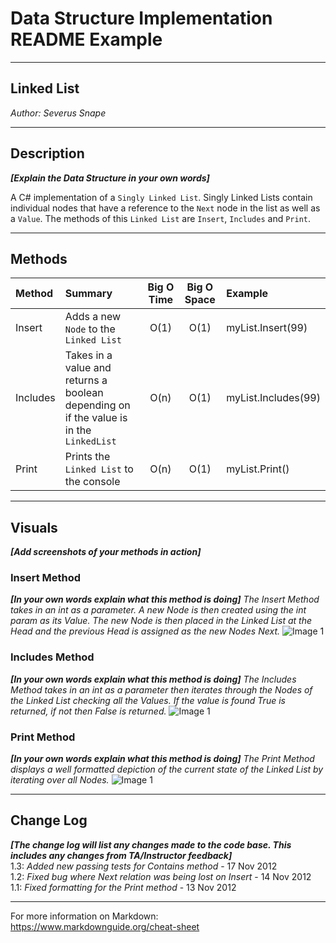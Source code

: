 # Data Structure Implementation README Example
---

## Linked List

*Author: Severus Snape*

---

## Description
***[Explain the Data Structure in your own words]***

A C# implementation of a `Singly Linked List`. Singly Linked Lists contain individual nodes that have a reference to the `Next` node in the list as well as a `Value`. The methods of this `Linked List` are `Insert`, `Includes` and `Print`.

---

## Methods

| Method | Summary | Big O Time | Big O Space | Example | 
| :----------- | :----------- | :-------------: | :-------------: | :----------- |
| Insert | Adds a new `Node` to the `Linked List` | O(1) | O(1) | myList.Insert(99) |
| Includes | Takes in a value and returns a boolean depending on if the value is in the `LinkedList` | O(n) | O(1) | myList.Includes(99) |
| Print | Prints the `Linked List` to the console | O(n) | O(1) | myList.Print() |


---

## Visuals
***[Add screenshots of your methods in action]***

### Insert Method
***[In your own words explain what this method is doing]***
*The Insert Method takes in an int as a parameter. A new Node is then created using the* 
*int param as its Value. The new Node is then placed in the Linked List at the Head and*
*the previous Head is assigned as the new Nodes Next.*
![Image 1](https://via.placeholder.com/750x500)
### Includes Method
***[In your own words explain what this method is doing]***
*The Includes Method takes in an int as a parameter then iterates through the Nodes of the*
*Linked List checking all the Values. If the value is found True is returned, if not then*
*False is returned.*
![Image 1](https://via.placeholder.com/750x500)
### Print Method
***[In your own words explain what this method is doing]***
*The Print Method displays a well formatted depiction of the current state of the*
*Linked List by iterating over all Nodes.*
![Image 1](https://via.placeholder.com/750x500)

---

## Change Log
***[The change log will list any changes made to the code base. This includes any changes from TA/Instructor feedback]***  
1.3: *Added new passing tests for Contains method* - 17 Nov 2012  
1.2: *Fixed bug where Next relation was being lost on Insert* - 14 Nov 2012  
1.1: *Fixed formatting for the Print method* - 13 Nov 2012  

---

For more information on Markdown: https://www.markdownguide.org/cheat-sheet

